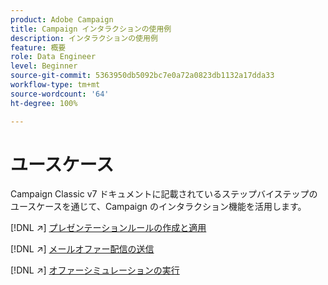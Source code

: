 ```yaml
---
product: Adobe Campaign
title: Campaign インタラクションの使用例
description: インタラクションの使用例
feature: 概要
role: Data Engineer
level: Beginner
source-git-commit: 5363950db5092bc7e0a72a0823db1132a17dda33
workflow-type: tm+mt
source-wordcount: '64'
ht-degree: 100%

---
```


# ユースケース

Campaign Classic v7 ドキュメントに記載されているステップバイステップのユースケースを通じて、Campaign のインタラクション機能を活用します。

[!DNL :arrow_upper_right:] [プレゼンテーションルールの作成と適用](https://experienceleague.adobe.com/docs/campaign-classic/using/managing-offers/case-study/presentation-rules.html?lang=ja)

[!DNL :arrow_upper_right:] [メールオファー配信の送信](https://experienceleague.adobe.com/docs/campaign-classic/using/managing-offers/case-study/offers-on-an-outbound-channel.html?lang=ja)

[!DNL :arrow_upper_right:] [オファーシミュレーションの実行](https://experienceleague.adobe.com/docs/campaign-classic/using/managing-offers/case-study/offers-on-an-outbound-channel.html)
